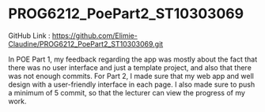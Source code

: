 # PROG6212_PoePart2_ST10303069
GitHub Link :  https://github.com/Elimie-Claudine/PROG6212_PoePart2_ST10303069.git 





In POE Part 1, my feedback regarding the app was mostly about the fact that there was no user interface and just a template project, and also that there was not enough commits. 
For Part 2, I made sure that my web app and well design with a user-friendly interface in each page. 
I also made sure to push a minimum of 5 commit, so that the lecturer can view the progress of my work.
